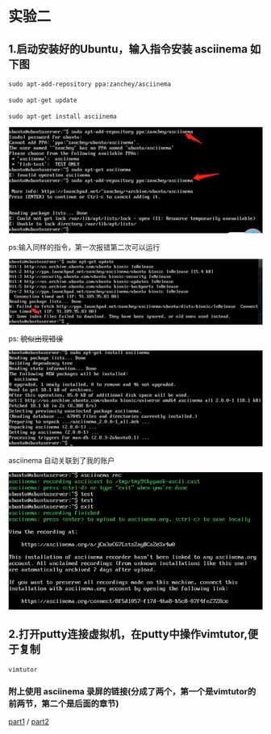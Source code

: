 实验二
=

## 1.启动安装好的Ubuntu，输入指令安装 asciinema 如下图

    sudo apt-add-repository ppa:zanchey/asciinema

    sudo apt-get update

    sudo apt-get install asciinema


![](img/1.png)

ps:输入同样的指令，第一次报错第二次可以运行

![](img/2.png)

ps:
~~貌似出现错误~~

![](img/3.png)

asciinema 自动关联到了我的账户

![](img/4.png)

## 2.打开putty连接虚拟机，在putty中操作vimtutor,便于复制

    vimtutor


### 附上使用 asciinema 录屏的链接(分成了两个，第一个是vimtutor的前两节，第二个是后面的章节)

[part1](https://asciinema.org/a/qF2vYqZkGtCo65Xf5cvcYeXvE "第一段录屏")
/
[part2](https://asciinema.org/a/fuvF1E5gDiEBUVxDAVAFlf1Ue "第二段录屏")



